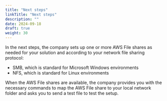 ```yaml
---
title: "Next steps"
linkTitle: "Next steps"
description: ""
date: 2024-09-18
draft: true
weight: 30
---
```


In the next steps, the company sets up one or more AWS File shares as needed for your solution and according to your network file sharing protocol:

* SMB, which is standard for Microsoft Windows environments
* NFS, which is standard for Linux environments

When the AWS File shares are available, the company provides you with the necessary commands to map the AWS File share to your local network folder and asks you to send a test file to test the setup.
